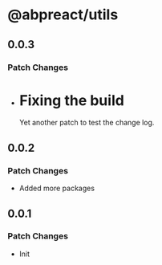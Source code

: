 # @abpreact/utils

## 0.0.3

### Patch Changes

- # Fixing the build

  Yet another patch to test the change log.

## 0.0.2

### Patch Changes

- Added more packages

## 0.0.1

### Patch Changes

- Init
